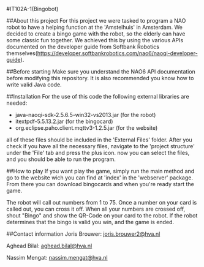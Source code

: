 #IT102A-1(Bingobot)

##About this project
For this project we were tasked to program a NAO robot to have
a helping function at the 'Amstelhuis' in Amsterdam. We decided 
to create a bingo game with the robot, so the elderly can have some
classic fun together. We achieved this by using the various
APIs documented on the developer guide from Softbank Robotics themselves(https://developer.softbankrobotics.com/nao6/naoqi-developer-guide).

##Before starting
Make sure you understand the NAO6 API documentation before modifying this repository. It is also recommended you know how to
write valid Java code.

##Installation
For the use of this code the following external libraries are needed:
- java-naoqi-sdk-2.5.6.5-win32-vs2013.jar (for the robot)
- itextpdf-5.5.13.2.jar (for the bingocard)
- org.eclipse.paho.client.mqttv3-1.2.5.jar (for the website)

all of these files should be included in the 'External Files' folder.
After you check if you have all the necessary files, navigate to the 
'project structure' under the 'File' tab and press the plus icon. now you 
can select the files, and you should be able to run the program.

##How to play
If you want play the game, simply run the main method and go to the
website wich you can find at 'index' in the 'webserver' package.
From there you can download bingocards and when you're ready start 
the game.

The robot will call out numbers from 1 to 75. Once a number on your card
is called out, you can cross it off. When all your numbers are crossed off, shout
"Bingo" and show the QR-Code on your card to the robot. If the robot determines 
that the bingo is valid you win, and the game is ended.

##Contact information
Joris Brouwer:  joris.brouwer2@hva.nl

Aghead Bilal:   aghead.bilal@hva.nl

Nassim Mengat:  nassim.mengat@hva.nl
